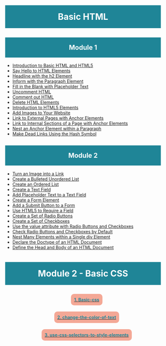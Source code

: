<h1 style="padding:20px;color:white;background-color:#1F8597;text-align:center">Basic HTML</h1>


<h2 style="padding:20px;color:white;background-color:#1F8597;text-align:center">Module 1</h2>


- [Introduction to Basic HTML and HTML5](https://www.freecodecamp.org/learn/responsive-web-design/basic-html-and-html5/) <br>
- [Say Hello to HTML Elements](https://www.freecodecamp.org/learn/responsive-web-design/basic-html-and-html5/say-hello-to-html-elements) <br>
- [Headline with the h2 Element](https://www.freecodecamp.org/learn/responsive-web-design/basic-html-and-html5/headline-with-the-h2-element) <br>
- [Inform with the Paragraph Element](https://www.freecodecamp.org/learn/responsive-web-design/basic-html-and-html5/inform-with-the-paragraph-element) <br>
- [Fill in the Blank with Placeholder Text](https://www.freecodecamp.org/learn/responsive-web-design/basic-html-and-html5/fill-in-the-blank-with-placeholder-text) <br>
- [Uncomment HTML](https://www.freecodecamp.org/learn/responsive-web-design/basic-html-and-html5/uncomment-html) <br>
- [Comment out HTML](https://www.freecodecamp.org/learn/responsive-web-design/basic-html-and-html5/comment-out-html) <br>
- [Delete HTML Elements](https://www.freecodecamp.org/learn/responsive-web-design/basic-html-and-html5/delete-html-elements) <br>
- [Introduction to HTML5 Elements](https://www.freecodecamp.org/learn/responsive-web-design/basic-html-and-html5/introduction-to-html5-elements) <br>
- [Add Images to Your Website](https://www.freecodecamp.org/learn/responsive-web-design/basic-html-and-html5/add-images-to-your-website) <br>
- [Link to External Pages with Anchor Elements](https://www.freecodecamp.org/learn/responsive-web-design/basic-html-and-html5/link-to-external-pages-with-anchor-elements) <br>
- [Link to Internal Sections of a Page with Anchor Elements](https://www.freecodecamp.org/learn/responsive-web-design/basic-html-and-html5/link-to-internal-sections-of-a-page-with-anchor-elements) <br>
- [Nest an Anchor Element within a Paragraph](https://www.freecodecamp.org/learn/responsive-web-design/basic-html-and-html5/nest-an-anchor-element-within-a-paragraph) <br>
- [Make Dead Links Using the Hash Symbol](https://www.freecodecamp.org/learn/responsive-web-design/basic-html-and-html5/make-dead-links-using-the-hash-symbol) <br>

<h2 style="padding:20px;color:white;background-color:#1F8597;text-align:center">Module 2</h2>

- [Turn an Image into a Link](https://www.freecodecamp.org/learn/responsive-web-design/basic-html-and-html5/turn-an-image-into-a-link) <br>
- [Create a Bulleted Unordered List](https://www.freecodecamp.org/learn/responsive-web-design/basic-html-and-html5/create-a-bulleted-unordered-list) <br>
- [Create an Ordered List](https://www.freecodecamp.org/learn/responsive-web-design/basic-html-and-html5/create-an-ordered-list) <br>
- [Create a Text Field](https://www.freecodecamp.org/learn/responsive-web-design/basic-html-and-html5/create-a-text-field) <br>
- [Add Placeholder Text to a Text Field](https://www.freecodecamp.org/learn/responsive-web-design/basic-html-and-html5/add-placeholder-text-to-a-text-field) <br>
- [Create a Form Element](https://www.freecodecamp.org/learn/responsive-web-design/basic-html-and-html5/create-a-form-element) <br>
- [Add a Submit Button to a Form](https://www.freecodecamp.org/learn/responsive-web-design/basic-html-and-html5/add-a-submit-button-to-a-form) <br>
- [Use HTML5 to Require a Field](https://www.freecodecamp.org/learn/responsive-web-design/basic-html-and-html5/use-html5-to-require-a-field) <br>
- [Create a Set of Radio Buttons](https://www.freecodecamp.org/learn/responsive-web-design/basic-html-and-html5/create-a-set-of-radio-buttons) <br>
- [Create a Set of Checkboxes](https://www.freecodecamp.org/learn/responsive-web-design/basic-html-and-html5/create-a-set-of-checkboxes) <br>
- [Use the value attribute with Radio Buttons and Checkboxes](https://www.freecodecamp.org/learn/responsive-web-design/basic-html-and-html5/use-the-value-attribute-with-radio-buttons-and-checkboxes) <br>
- [Check Radio Buttons and Checkboxes by Default](https://www.freecodecamp.org/learn/responsive-web-design/basic-html-and-html5/check-radio-buttons-and-checkboxes-by-default) <br>
- [Nest Many Elements within a Single div Element](https://www.freecodecamp.org/learn/responsive-web-design/basic-html-and-html5/nest-many-elements-within-a-single-div-element) <br>
- [Declare the Doctype of an HTML Document](https://www.freecodecamp.org/learn/responsive-web-design/basic-html-and-html5/declare-the-doctype-of-an-html-document) <br>
- [Define the Head and Body of an HTML Document](https://www.freecodecamp.org/learn/responsive-web-design/basic-html-and-html5/define-the-head-and-body-of-an-html-document) <br>
 
 
<h1 style="padding:20px;color:white;background-color:#1F8597;text-align:center">Module 2 - Basic CSS</h1>
<ul style="text-align:center">
<li style="list-style:none;padding:20px;">
<a href="#" style="https://www.freecodecamp.org/learn/responsive-web-design/basic-css/"><b style="padding:10px;background-color:#F4A896;color:#1F8597;border-radius:10px">1. Basic-css</b></a>
</li>

<li style="list-style:none;padding:20px;">
<a href="#" style="https://www.freecodecamp.org/learn/responsive-web-design/basic-css/change-the-color-of-text"><b style="padding:10px;background-color:#F4A896;color:#1F8597;border-radius:10px">2. change-the-color-of-text</b></a>
</li>

<li style="list-style:none;padding:20px;">
<a href="#" style="https://www.freecodecamp.org/learn/responsive-web-design/basic-css/use-css-selectors-to-style-elements"><b style="padding:10px;background-color:#F4A896;color:#1F8597;;border-radius:10px">3. use-css-selectors-to-style-elements</b></a>
</li>
</ul>
